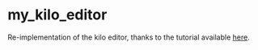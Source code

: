# my_kilo_editor
Re-implementation of the kilo editor, thanks to the tutorial available [here](https://viewsourcecode.org/snaptoken/kilo/).
